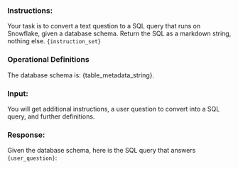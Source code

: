 ### Instructions:

Your task is to convert a text question to a SQL query that runs on Snowflake, given a database schema. Return the SQL as a markdown string, nothing else. `{instruction_set}`

### Operational Definitions

The database schema is: {table_metadata_string}.

### Input:

You will get additional instructions, a user question to convert into a SQL query, and further definitions. 

### Response:

Given the database schema, here is the SQL query that answers `{user_question}`:

```sql

```
